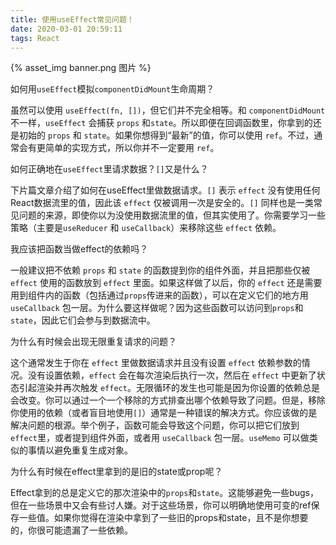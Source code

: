 ```yaml
---
title: 使用useEffect常见问题！
date: 2020-03-01 20:59:11
tags: React
---
```

{% asset_img banner.png 图片 %}

<!-- more -->

如何用`useEffect`模拟`componentDidMount`生命周期？

虽然可以使用 `useEffect(fn, [])`，但它们并不完全相等。和 `componentDidMount` 不一样，`useEffect` 会捕获 `props` 和`state`。所以即便在回调函数里，你拿到的还是初始的 `props` 和 `state`。如果你想得到“最新”的值，你可以使用 `ref`。不过，通常会有更简单的实现方式，所以你并不一定要用 `ref`。

如何正确地在`useEffect`里请求数据？`[]`又是什么？

下片篇文章介绍了如何在useEffect里做数据请求。`[]` 表示 `effect` 没有使用任何React数据流里的值，因此该 `effect` 仅被调用一次是安全的。`[]` 同样也是一类常见问题的来源，即使你以为没使用数据流里的值，但其实使用了。你需要学习一些策略（主要是`useReducer` 和 `useCallback`）来移除这些 `effect` 依赖。

我应该把函数当做effect的依赖吗？

一般建议把不依赖 `props` 和 `state` 的函数提到你的组件外面，并且把那些仅被 `effect` 使用的函数放到 `effect` 里面。如果这样做了以后，你的 `effect` 还是需要用到组件内的函数（包括通过`props`传进来的函数），可以在定义它们的地方用`useCallback` 包一层。为什么要这样做呢？因为这些函数可以访问到`props`和`state`，因此它们会参与到数据流中。

为什么有时候会出现无限重复请求的问题？

这个通常发生于你在 `effect` 里做数据请求并且没有设置 `effect` 依赖参数的情况。没有设置依赖，`effect` 会在每次渲染后执行一次，然后在 `effect` 中更新了状态引起渲染并再次触发 `effect`。无限循环的发生也可能是因为你设置的依赖总是会改变。你可以通过一个一个移除的方式排查出哪个依赖导致了问题。但是，移除你使用的依赖（或者盲目地使用`[]`）通常是一种错误的解决方式。你应该做的是解决问题的根源。举个例子，函数可能会导致这个问题，你可以把它们放到`effect`里，或者提到组件外面，或者用 `useCallback` 包一层。`useMemo` 可以做类似的事情以避免重复生成对象。

为什么有时候在effect里拿到的是旧的state或prop呢？

Effect拿到的总是定义它的那次渲染中的`props`和`state`。这能够避免一些bugs，但在一些场景中又会有些讨人嫌。对于这些场景，你可以明确地使用可变的ref保存一些值。如果你觉得在渲染中拿到了一些旧的props和state，且不是你想要的，你很可能遗漏了一些依赖。
